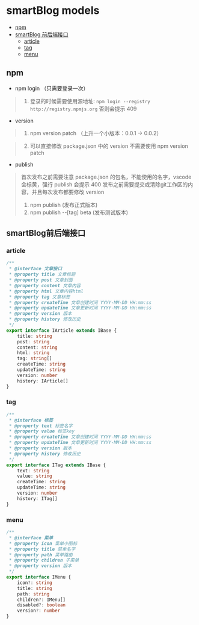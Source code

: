 # smartBlog models
- [npm](#npm)
- [smartBlog 前后端接口](#smartBlog前后端接口)
  - [article](#article)
  - [tag](#tag)
  - [menu](#menu)


## npm
- npm login （只需要登录一次）
> 1. 登录的时候需要使用源地址: ``` npm login --registry http://registry.npmjs.org ```  否则会提示 409

- version
> 1. npm version patch （上升一个小版本：0.0.1 -> 0.0.2）

> 2. 可以直接修改 package.json 中的 version 不需要使用 npm version patch 

- publish
> 首次发布之前需要注意 package.json 的包名，不能使用的名字，vscode 会标黄，强行 publish 会提示 400 
> 发布之前需要提交或清除git工作区的内容，并且每次发布都要修改 version
> 1. npm publish  (发布正式版本)
> 2. npm publish --[tag] beta (发布测试版本)

## smartBlog前后端接口
### article
```ts
/**
 * @interface 文章接口
 * @property title 文章标题
 * @property post 文章封面
 * @property content 文章内容
 * @property html 文章内容html
 * @property tag 文章标签
 * @property createTime 文章创建时间 YYYY-MM-DD HH:mm:ss
 * @property updateTime 文章更新时间 YYYY-MM-DD HH:mm:ss
 * @property version 版本
 * @property history 修改历史
 */
export interface IArticle extends IBase {
    title: string
    post: string
    content: string
    html: string
    tag: string[]
    createTime: string
    updateTime: string
    version: number
    history: IArticle[]
}

```

### tag
```ts
/**
 * @interface 标签
 * @property text 标签名字
 * @property value 标签key
 * @property createTime 文章创建时间 YYYY-MM-DD HH:mm:ss
 * @property updateTime 文章更新时间 YYYY-MM-DD HH:mm:ss
 * @property version 版本
 * @property history 修改历史
 */
export interface ITag extends IBase {
    text: string
    value: string
    createTime: string
    updateTime: string
    version: number
    history: ITag[]
}
```

### menu
```ts
/**
 * @interface 菜单
 * @property icon 菜单小图标
 * @property title 菜单名字
 * @property path 菜单路由
 * @property children 子菜单
 * @property version 版本 
 */
export interface IMenu {
    icon?: string
    title: string
    path: string
    children?: IMenu[]
    disabled?: boolean
    version?: number
}
```
